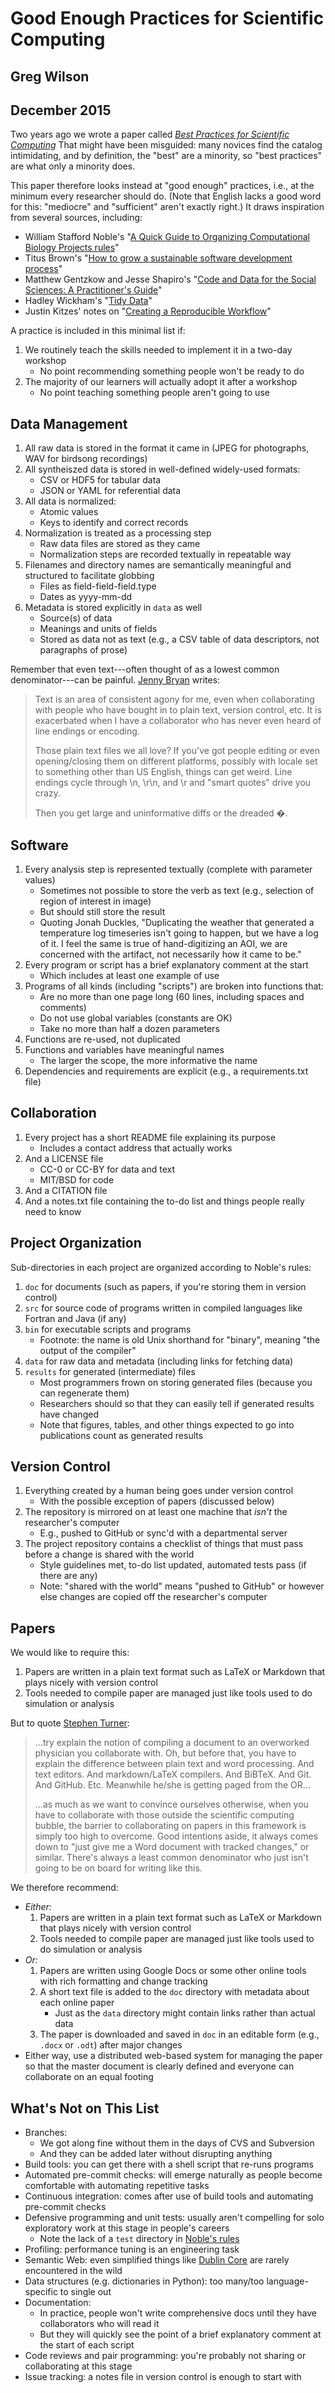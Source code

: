 ---
---
# Good Enough Practices for Scientific Computing

## Greg Wilson

## December 2015

Two years ago we wrote a paper called
*[Best Practices for Scientific Computing][best-practices]*
That might have been misguided:
many novices find the catalog intimidating,
and by definition,
the "best" are a minority,
so "best practices" are what only a minority does.

This paper therefore looks instead at "good enough" practices,
i.e.,
at the minimum every researcher should do.
(Note that English lacks a good word for this:
"mediocre" and "sufficient" aren't exactly right.)
It draws inspiration from several sources, including:

*   William Stafford Noble's
    "[A Quick Guide to Organizing Computational Biology Projects rules][noble-rules]"
*   Titus Brown's
    "[How to grow a sustainable software development process][brown-sustainable]"
*   Matthew Gentzkow and Jesse Shapiro's
    "[Code and Data for the Social Sciences: A Practitioner's Guide][gentzkow-shapiro]"
*   Hadley Wickham's
    "[Tidy Data][wickham-tidy]"
*   Justin Kitzes' notes on
    "[Creating a Reproducible Workflow][kitzes-reproducible]"

A practice is included in this minimal list if:

1.  We routinely teach the skills needed to implement it in a two-day workshop
    *   No point recommending something people won't be ready to do
2.  The majority of our learners will actually adopt it after a workshop
    *   No point teaching something people aren't going to use

## Data Management

1.  All raw data is stored in the format it came in (JPEG for photographs, WAV for birdsong recordings)
2.  All syntheiszed data is stored in well-defined widely-used formats:
    *   CSV or HDF5 for tabular data
    *   JSON or YAML for referential data
3.  All data is normalized:
    *   Atomic values
    *   Keys to identify and correct records
4.  Normalization is treated as a processing step
    *   Raw data files are stored as they came
    *   Normalization steps are recorded textually in repeatable way
5.  Filenames and directory names are semantically meaningful and structured to facilitate globbing
    *   Files as field-field-field.type
    *   Dates as yyyy-mm-dd
6.  Metadata is stored explicitly in `data` as well
    *   Source(s) of data
    *   Meanings and units of fields
    *   Stored as data not as text (e.g., a CSV table of data descriptors, not paragraphs of prose)

Remember that even text---often thought of as a lowest common denominator---can be painful.
[Jenny Bryan][bryan-rebuttal] writes:

> Text is an area of consistent agony for me,
> even when collaborating with people who have bought in to plain text,
> version control, etc.
> It is exacerbated when I have a collaborator who has never even heard of line endings or encoding.
>
> Those plain text files we all love?
> If you've got people editing or even opening/closing them on different platforms,
> possibly with locale set to something other than US English,
> things can get weird.
> Line endings cycle through \n, \r\n, and \r and "smart quotes" drive you crazy.
>
> Then you get large and uninformative diffs or the dreaded �.

## Software

1.  Every analysis step is represented textually (complete with parameter values)
    *   Sometimes not possible to store the verb as text (e.g., selection of region of interest in image)
    *   But should still store the result
    *   Quoting Jonah Duckles,
        "Duplicating the weather that generated a temperature log timeseries isn't going to happen, but we have a log of it.
        I feel the same is true of hand-digitizing an AOI, we are concerned with the artifact, not necessarily how it came to be."
2.  Every program or script has a brief explanatory comment at the start
    *   Which includes at least one example of use
3.  Programs of all kinds (including "scripts") are broken into functions that:
    *   Are no more than one page long (60 lines, including spaces and comments)
    *   Do not use global variables (constants are OK)
    *   Take no more than half a dozen parameters
4.  Functions are re-used, not duplicated
5.  Functions and variables have meaningful names
    *   The larger the scope, the more informative the name
6.  Dependencies and requirements are explicit (e.g., a requirements.txt file)

## Collaboration

1.  Every project has a short README file explaining its purpose
    *   Includes a contact address that actually works
2.  And a LICENSE file
    *   CC-0 or CC-BY for data and text
    *   MIT/BSD for code
3.  And a CITATION file
4.  And a notes.txt file containing the to-do list and things people really need to know

## Project Organization

Sub-directories in each project are organized according to Noble's rules:

1.  `doc` for documents (such as papers, if you're storing them in version control)
2.  `src` for source code of programs written in compiled languages like Fortran and Java (if any)
3.  `bin` for executable scripts and programs
    *   Footnote: the name is old Unix shorthand for "binary", meaning "the output of the compiler"
4.  `data` for raw data and metadata (including links for fetching data)
5.  `results` for generated (intermediate) files
    *   Most programmers frown on storing generated files (because you can regenerate them)
    *   Researchers should so that they can easily tell if generated results have changed
    *   Note that figures, tables, and other things expected to go into publications count as generated results

## Version Control

1.  Everything created by a human being goes under version control
    *   With the possible exception of papers (discussed below)
2.  The repository is mirrored on at least one machine that *isn't* the researcher's computer
    *   E.g., pushed to GitHub or sync'd with a departmental server
3.  The project repository contains a checklist of things that must pass before a change is shared with the world
    *   Style guidelines met, to-do list updated, automated tests pass (if there are any)
    *   Note: "shared with the world" means "pushed to GitHub" or however else changes are copied off the researcher's computer

## Papers

We would like to require this:

1.  Papers are written in a plain text format such as LaTeX or Markdown that plays nicely with version control
2.  Tools needed to compile paper are managed just like tools used to do simulation or analysis

But to quote [Stephen Turner][turner-rebuttal]:

> ...try explain the notion of compiling a document to an overworked physician you collaborate with.
> Oh, but before that, you have to explain the difference between plain text and word processing.
> And text editors.
> And markdown/LaTeX compilers.
> And BiBTeX.
> And Git.
> And GitHub. Etc.
> Meanwhile he/she is getting paged from the OR...
>
> ...as much as we want to convince ourselves otherwise,
> when you have to collaborate with those outside the scientific computing bubble,
> the barrier to collaborating on papers in this framework is simply too high to overcome.
> Good intentions aside,
> it always comes down to "just give me a Word document with tracked changes," or similar.
> There's always a least common denominator who just isn't going to be on board for writing like this.

We therefore recommend:

*   *Either:*
    1.  Papers are written in a plain text format such as LaTeX or Markdown that plays nicely with version control
    2.  Tools needed to compile paper are managed just like tools used to do simulation or analysis
*   *Or:*
    1.  Papers are written using Google Docs or some other online tools with rich formatting and change tracking
    2.  A short text file is added to the `doc` directory with metadata about each online paper
        *   Just as the `data` directory might contain links rather than actual data
    3.  The paper is downloaded and saved in `doc` in an editable form (e.g., `.docx` or `.odt`) after major changes
*   Either way, use a distributed web-based system for managing the paper so that the master document is clearly defined and everyone can collaborate on an equal footing

## What's Not on This List

*   Branches:
    *   We got along fine without them in the days of CVS and Subversion
    *   And they can be added later without disrupting anything
*   Build tools: you can get there with a shell script that re-runs programs
*   Automated pre-commit checks: will emerge naturally as people become comfortable with automating repetitive tasks
*   Continuous integration: comes after use of build tools and automating pre-commit checks
*   Defensive programming and unit tests: usually aren't compelling for solo exploratory work at this stage in people's careers
    *   Note the lack of a `test` directory in [Noble's rules][noble-rules]
*   Profiling: performance tuning is an engineering task
*   Semantic Web: even simplified things like [Dublin Core][dublin-core] are rarely encountered in the wild
*   Data structures (e.g. dictionaries in Python): too many/too language-specific to single out
*   Documentation:
    *   In practice, people won't write comprehensive docs until they have collaborators who will read it
    *   But they will quickly see the point of a brief explanatory comment at the start of each script
*   Code reviews and pair programming: you're probably not sharing or collaborating at this stage
*   Issue tracking: a notes file in version control is enough to start with

[best-practices]: http://journals.plos.org/plosbiology/article?id=10.1371/journal.pbio.1001745
[brown-sustainable]: http://ivory.idyll.org/blog/2015-growing-sustainable-software-development-process.html
[bryan-rebuttal]: https://github.com/swcarpentry/good-enough-practices-in-scientific-computing/issues/10#issue-117003028
[dublin-core]: http://dublincore.org/
[gentzkow-shapiro]: https://people.stanford.edu/gentzkow/sites/default/files/codeanddata.pdf
[kitzes-reproducible]: http://datasci.kitzes.com/lessons/python/reproducible_workflow.html
[noble-rules]: http://journals.plos.org/ploscompbiol/article?id=10.1371/journal.pcbi.1000424
[turner-rebuttal]: https://github.com/swcarpentry/good-enough-practices-in-scientific-computing/issues/2#issue-116784345
[wickham-tidy]: http://vita.had.co.nz/papers/tidy-data.pdf
